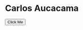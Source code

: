 



<!DOCTYPE html>
<html>

<head>
<link rel="stylesheet" href="website.css"/>
</head>

<body>

<h1>Carlos Aucacama</h1>

<button onClick="alertButton()" >Click Me</button>

</body>


<script src="website.js"></script>
</html>
